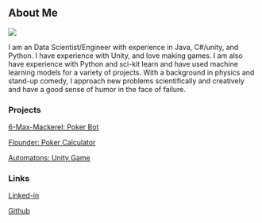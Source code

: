 ## About Me

![](https://imgur.com/YqlnZgm.jpg)

I am an Data Scientist/Engineer with experience in Java, C#/unity, and Python. I have experience with Unity, and love making games. I am also have experience with Python and sci-kit learn and have used machine learning models for a variety of projects. With a background in physics and stand-up comedy, I approach new problems scientifically and creatively and have a good sense of humor in the face of failure.

### Projects

[6-Max-Mackerel: Poker Bot](https://vonce.github.io/6-Max-Mackerel/)

[Flounder: Poker Calculator](https://vonce.github.io/Flounder/)

[Automatons: Unity Game](https://vonce.github.io/Automatons-1.0/)

### Links

[Linked-in](https://www.linkedin.com/in/vincent-chuang-aa938b77/)

[Github](https://github.com/vonce/)
